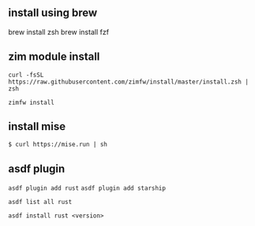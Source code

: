 ## install using brew
brew install zsh
brew install fzf

## zim module install
`curl -fsSL https://raw.githubusercontent.com/zimfw/install/master/install.zsh | zsh`

`zimfw install`

## install mise
`$ curl https://mise.run | sh`


## asdf plugin
`asdf plugin add rust`
`asdf plugin add starship`

`asdf list all rust`

`asdf install rust <version>`
